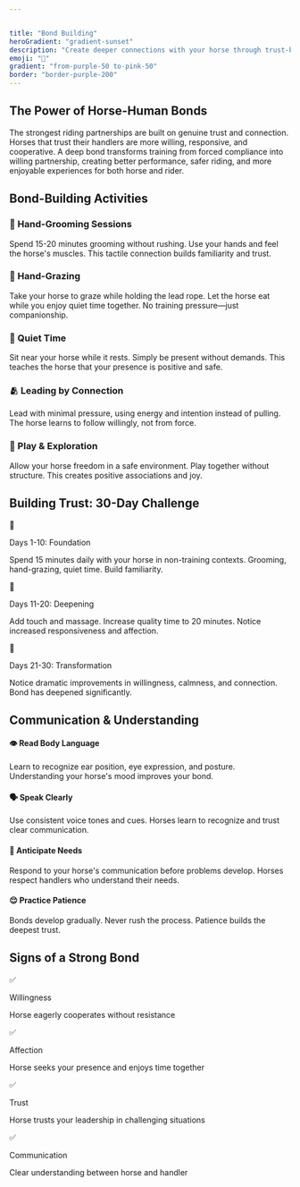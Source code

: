 ```yaml
---


title: "Bond Building"
heroGradient: "gradient-sunset"
description: "Create deeper connections with your horse through trust-building exercises and quality time."
emoji: "🤝"
gradient: "from-purple-50 to-pink-50"
border: "border-purple-200"
---
```




<div class="mb-12">
<h2 class="font-playfair text-3xl font-bold mb-6 text-gray-900">The Power of Horse-Human Bonds</h2>
<p class="text-gray-700 text-lg leading-relaxed mb-4">
The strongest riding partnerships are built on genuine trust and connection. Horses that trust their handlers are more willing, responsive, and cooperative. A deep bond transforms training from forced compliance into willing partnership, creating better performance, safer riding, and more enjoyable experiences for both horse and rider.
</p>
<div class="mb-12">
<h2 class="font-playfair text-3xl font-bold mb-6 text-gray-900">Bond-Building Activities</h2>
<div class="space-y-6">
<div class="bg-pink-50 rounded-lg p-6 border-l-4 border-pink-500">
<h3 class="text-xl font-bold text-gray-900 mb-3">🧴 Hand-Grooming Sessions</h3>
<p class="text-gray-700">Spend 15-20 minutes grooming without rushing. Use your hands and feel the horse's muscles. This tactile connection builds familiarity and trust.</p>
<div class="bg-pink-50 rounded-lg p-6 border-l-4 border-pink-500">
<h3 class="text-xl font-bold text-gray-900 mb-3">🌾 Hand-Grazing</h3>
<p class="text-gray-700">Take your horse to graze while holding the lead rope. Let the horse eat while you enjoy quiet time together. No training pressure—just companionship.</p>
<div class="bg-pink-50 rounded-lg p-6 border-l-4 border-pink-500">
<h3 class="text-xl font-bold text-gray-900 mb-3">🎵 Quiet Time</h3>
<p class="text-gray-700">Sit near your horse while it rests. Simply be present without demands. This teaches the horse that your presence is positive and safe.</p>
<div class="bg-pink-50 rounded-lg p-6 border-l-4 border-pink-500">
<h3 class="text-xl font-bold text-gray-900 mb-3">🫂 Leading by Connection</h3>
<p class="text-gray-700">Lead with minimal pressure, using energy and intention instead of pulling. The horse learns to follow willingly, not from force.</p>
<div class="bg-pink-50 rounded-lg p-6 border-l-4 border-pink-500">
<h3 class="text-xl font-bold text-gray-900 mb-3">🏃 Play & Exploration</h3>
<p class="text-gray-700">Allow your horse freedom in a safe environment. Play together without structure. This creates positive associations and joy.</p>
<div class="mb-12">
<h2 class="font-playfair text-3xl font-bold mb-6 text-gray-900">Building Trust: 30-Day Challenge</h2>
<div class="bg-red-50 rounded-lg p-8 border border-red-200">
<div class="space-y-4">
<div class="flex gap-3">
<span class="text-2xl">📅</span>
<div>
<p class="font-semibold text-gray-900">Days 1-10: Foundation</p>
<p class="text-gray-700">Spend 15 minutes daily with your horse in non-training contexts. Grooming, hand-grazing, quiet time. Build familiarity.</p>
<div class="flex gap-3">
<span class="text-2xl">📅</span>
<div>
<p class="font-semibold text-gray-900">Days 11-20: Deepening</p>
<p class="text-gray-700">Add touch and massage. Increase quality time to 20 minutes. Notice increased responsiveness and affection.</p>
<div class="flex gap-3">
<span class="text-2xl">📅</span>
<div>
<p class="font-semibold text-gray-900">Days 21-30: Transformation</p>
<p class="text-gray-700">Notice dramatic improvements in willingness, calmness, and connection. Bond has deepened significantly.</p>
<div class="mb-12">
<h2 class="font-playfair text-3xl font-bold mb-6 text-gray-900">Communication & Understanding</h2>
<div class="grid md:grid-cols-2 gap-6">
<div class="bg-purple-50 rounded-lg p-6 border border-purple-200">
<h4 class="font-semibold text-gray-900 mb-3">👁️ Read Body Language</h4>
<p class="text-gray-700">Learn to recognize ear position, eye expression, and posture. Understanding your horse's mood improves your bond.</p>
<div class="bg-purple-50 rounded-lg p-6 border border-purple-200">
<h4 class="font-semibold text-gray-900 mb-3">🗣️ Speak Clearly</h4>
<p class="text-gray-700">Use consistent voice tones and cues. Horses learn to recognize and trust clear communication.</p>
<div class="bg-purple-50 rounded-lg p-6 border border-purple-200">
<h4 class="font-semibold text-gray-900 mb-3">💭 Anticipate Needs</h4>
<p class="text-gray-700">Respond to your horse's communication before problems develop. Horses respect handlers who understand their needs.</p>
<div class="bg-purple-50 rounded-lg p-6 border border-purple-200">
<h4 class="font-semibold text-gray-900 mb-3">😌 Practice Patience</h4>
<p class="text-gray-700">Bonds develop gradually. Never rush the process. Patience builds the deepest trust.</p>
<div class="mb-12">
<h2 class="font-playfair text-3xl font-bold mb-6 text-gray-900">Signs of a Strong Bond</h2>
<div class="grid md:grid-cols-2 gap-4">
<div class="flex gap-3">
<span class="text-2xl">✅</span>
<div>
<p class="font-semibold text-gray-900">Willingness</p>
<p class="text-gray-600 text-sm">Horse eagerly cooperates without resistance</p>
<div class="flex gap-3">
<span class="text-2xl">✅</span>
<div>
<p class="font-semibold text-gray-900">Affection</p>
<p class="text-gray-600 text-sm">Horse seeks your presence and enjoys time together</p>
<div class="flex gap-3">
<span class="text-2xl">✅</span>
<div>
<p class="font-semibold text-gray-900">Trust</p>
<p class="text-gray-600 text-sm">Horse trusts your leadership in challenging situations</p>
<div class="flex gap-3">
<span class="text-2xl">✅</span>
<div>
<p class="font-semibold text-gray-900">Communication</p>
<p class="text-gray-600 text-sm">Clear understanding between horse and handler</p>
</section>
